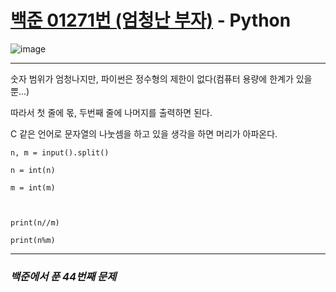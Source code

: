 # [백준 01271번 (엄청난 부자)](https://www.acmicpc.net/problem/01271) - Python

![image](https://user-images.githubusercontent.com/104616990/174989120-36b4d43f-4d32-43e1-8113-70a429356641.png)

---

숫자 범위가 엄청나지만, 파이썬은 정수형의 제한이 없다(컴퓨터 용량에 한계가 있을 뿐...)

따라서 첫 줄에 몫, 두번째 줄에 나머지를 출력하면 된다.

C 같은 언어로 문자열의 나눗셈을 하고 있을 생각을 하면 머리가 아파온다.

```
n, m = input().split()

n = int(n)

m = int(m)



print(n//m)

print(n%m)
```

---

### *백준에서 푼 44번째 문제*

